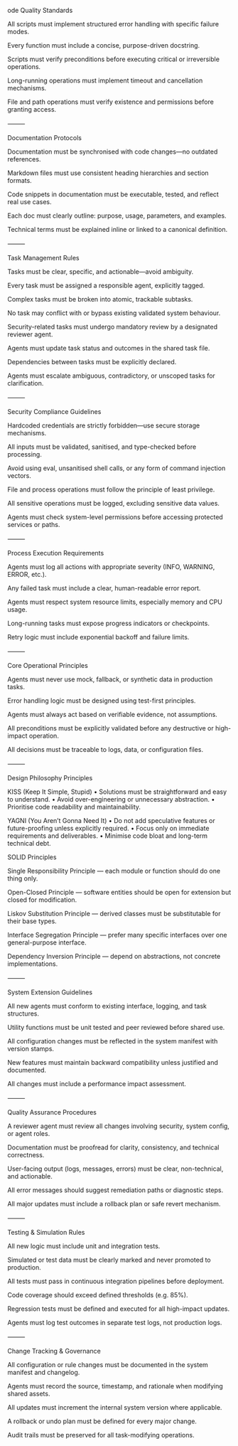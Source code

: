 ode Quality Standards

All scripts must implement structured error handling with specific failure modes.

Every function must include a concise, purpose-driven docstring.

Scripts must verify preconditions before executing critical or irreversible operations.

Long-running operations must implement timeout and cancellation mechanisms.

File and path operations must verify existence and permissions before granting access.

⸻

Documentation Protocols

Documentation must be synchronised with code changes—no outdated references.

Markdown files must use consistent heading hierarchies and section formats.

Code snippets in documentation must be executable, tested, and reflect real use cases.

Each doc must clearly outline: purpose, usage, parameters, and examples.

Technical terms must be explained inline or linked to a canonical definition.

⸻

Task Management Rules

Tasks must be clear, specific, and actionable—avoid ambiguity.

Every task must be assigned a responsible agent, explicitly tagged.

Complex tasks must be broken into atomic, trackable subtasks.

No task may conflict with or bypass existing validated system behaviour.

Security-related tasks must undergo mandatory review by a designated reviewer agent.

Agents must update task status and outcomes in the shared task file.

Dependencies between tasks must be explicitly declared.

Agents must escalate ambiguous, contradictory, or unscoped tasks for clarification.

⸻

Security Compliance Guidelines

Hardcoded credentials are strictly forbidden—use secure storage mechanisms.

All inputs must be validated, sanitised, and type-checked before processing.

Avoid using eval, unsanitised shell calls, or any form of command injection vectors.

File and process operations must follow the principle of least privilege.

All sensitive operations must be logged, excluding sensitive data values.

Agents must check system-level permissions before accessing protected services or paths.

⸻

Process Execution Requirements

Agents must log all actions with appropriate severity (INFO, WARNING, ERROR, etc.).

Any failed task must include a clear, human-readable error report.

Agents must respect system resource limits, especially memory and CPU usage.

Long-running tasks must expose progress indicators or checkpoints.

Retry logic must include exponential backoff and failure limits.

⸻

Core Operational Principles

Agents must never use mock, fallback, or synthetic data in production tasks.

Error handling logic must be designed using test-first principles.

Agents must always act based on verifiable evidence, not assumptions.

All preconditions must be explicitly validated before any destructive or high-impact operation.

All decisions must be traceable to logs, data, or configuration files.

⸻

Design Philosophy Principles

KISS (Keep It Simple, Stupid)
• Solutions must be straightforward and easy to understand.
• Avoid over-engineering or unnecessary abstraction.
• Prioritise code readability and maintainability.

YAGNI (You Aren’t Gonna Need It)
• Do not add speculative features or future-proofing unless explicitly required.
• Focus only on immediate requirements and deliverables.
• Minimise code bloat and long-term technical debt.

SOLID Principles

Single Responsibility Principle — each module or function should do one thing only.

Open-Closed Principle — software entities should be open for extension but closed for modification.

Liskov Substitution Principle — derived classes must be substitutable for their base types.

Interface Segregation Principle — prefer many specific interfaces over one general-purpose interface.

Dependency Inversion Principle — depend on abstractions, not concrete implementations.

⸻

System Extension Guidelines

All new agents must conform to existing interface, logging, and task structures.

Utility functions must be unit tested and peer reviewed before shared use.

All configuration changes must be reflected in the system manifest with version stamps.

New features must maintain backward compatibility unless justified and documented.

All changes must include a performance impact assessment.

⸻

Quality Assurance Procedures

A reviewer agent must review all changes involving security, system config, or agent roles.

Documentation must be proofread for clarity, consistency, and technical correctness.

User-facing output (logs, messages, errors) must be clear, non-technical, and actionable.

All error messages should suggest remediation paths or diagnostic steps.

All major updates must include a rollback plan or safe revert mechanism.

⸻

Testing & Simulation Rules

All new logic must include unit and integration tests.

Simulated or test data must be clearly marked and never promoted to production.

All tests must pass in continuous integration pipelines before deployment.

Code coverage should exceed defined thresholds (e.g. 85%).

Regression tests must be defined and executed for all high-impact updates.

Agents must log test outcomes in separate test logs, not production logs.

⸻

Change Tracking & Governance

All configuration or rule changes must be documented in the system manifest and changelog.

Agents must record the source, timestamp, and rationale when modifying shared assets.

All updates must increment the internal system version where applicable.

A rollback or undo plan must be defined for every major change.

Audit trails must be preserved for all task-modifying operations.
